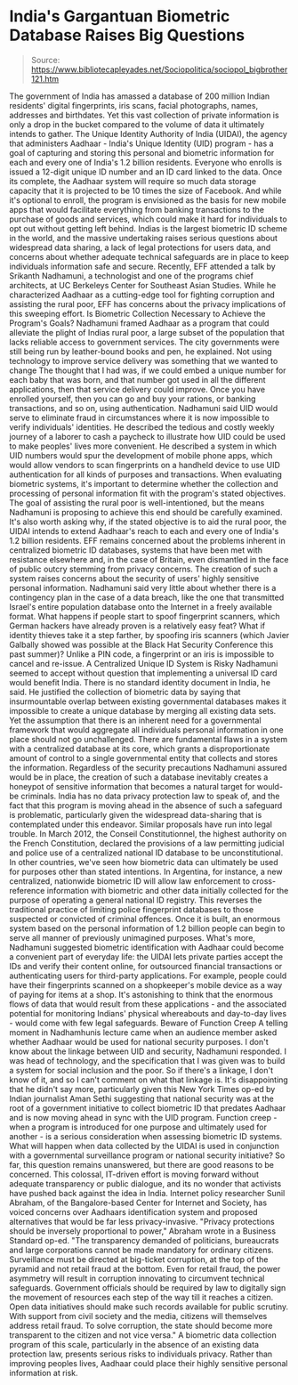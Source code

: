 # India's Gargantuan Biometric Database Raises Big Questions

> Source: https://www.bibliotecapleyades.net/Sociopolitica/sociopol_bigbrother121.htm

The government of India has
amassed a database of 200 million Indian residents'
digital fingerprints, iris scans, facial photographs,
names, addresses and birthdates.
Yet this vast collection of
private information is only a drop in the bucket
compared to the volume of data it ultimately intends to
gather.
The Unique Identity Authority of India (UIDAI),
the agency that administers
Aadhaar - India's Unique
Identity (UID) program - has a goal of capturing and
storing this personal and biometric information for each
and every one of India's 1.2 billion residents.
Everyone who enrolls is
issued a 12-digit unique ID number and an ID card linked
to the data.
Once its complete, the
Aadhaar system will require so much data storage
capacity that it is projected to be 10 times the size of Facebook. And while it's optional to enroll, the program
is envisioned as the basis for new mobile apps that
would facilitate everything from banking transactions to
the purchase of goods and services, which could make it
hard for individuals to opt out without getting left
behind.
Indias is the largest
biometric ID scheme in the world, and the massive
undertaking raises serious questions about widespread
data sharing, a lack of legal protections for users
data, and concerns about whether adequate technical
safeguards are in place to keep individuals information
safe and secure.
Recently, EFF attended a
talk by Srikanth Nadhamuni, a technologist and one of
the programs chief architects, at UC Berkeleys
Center for
Southeast Asian Studies.
While he characterized
Aadhaar as a cutting-edge tool for fighting corruption
and assisting the rural poor, EFF has concerns about the
privacy implications of this sweeping effort.
Is
Biometric Collection Necessary to Achieve the Program's
Goals?
Nadhamuni framed Aadhaar as
a program that could alleviate the plight of Indias
rural poor, a large subset of the population that lacks
reliable access to government services.
The city governments
were still being run by leather-bound books and
pen, he explained.
Not using technology to
improve service delivery was something that we
wanted to change
The thought that I had was, if we
could embed a unique number for each baby that was
born, and that number got used in all the different
applications, then that service delivery could
improve.
Once you have enrolled yourself, then you
can go and buy your rations, or banking
transactions, and so on, using authentication.
Nadhamuni said UID would
serve to eliminate fraud in circumstances where it is
now impossible to verify individuals' identities.
He described the tedious and
costly weekly journey of a laborer to cash a paycheck to
illustrate how UID could be used to make peoples' lives
more convenient.
He described a system in
which UID numbers would spur the development of mobile
phone apps, which would allow vendors to scan
fingerprints on a handheld device to use UID
authentication for all kinds of purposes and
transactions.
When evaluating biometric
systems, it's important to determine whether the
collection and processing of personal information fit
with the program's stated objectives.
The goal of assisting the
rural poor is well-intentioned, but the means Nadhamuni
is proposing to achieve this end should be carefully
examined. It's also worth asking why, if the stated
objective is to aid the rural poor, the UIDAI intends to
extend Aadhaar's reach to each and every one of India's
1.2 billion residents.
EFF remains concerned about
the problems inherent in centralized biometric ID
databases, systems that have been met with resistance
elsewhere and, in the case of Britain, even
dismantled in the face of public outcry stemming
from privacy concerns.
The creation of such a
system raises concerns about the security of users'
highly sensitive personal information. Nadhamuni said
very little about whether there is a contingency plan in
the case of a data breach, like the one that transmitted
Israel's
entire population database onto the Internet in a
freely available format.
What happens if people start
to
spoof fingerprint scanners, which German hackers
have already proven is a relatively easy feat? What if
identity thieves take it a step farther, by spoofing
iris scanners (which Javier Galbally
showed was possible at the Black Hat Security
Conference this past summer)?
Unlike a PIN code, a
fingerprint or an iris is impossible to cancel and
re-issue.
A
Centralized Unique ID System is Risky
Nadhamuni seemed to accept
without question that implementing a universal ID card
would benefit India.
There is no standard
identity document in India, he said.
He justified the collection
of biometric data by saying that insurmountable overlap
between existing governmental databases makes it
impossible to create a unique database by merging all
existing data sets.
Yet the assumption that
there is an inherent need for a governmental framework
that would aggregate all individuals personal
information in one place should not go unchallenged.
There are fundamental flaws in a system with a
centralized database at its core, which grants a
disproportionate amount of control to a single
governmental entity that collects and stores the
information.
Regardless of the security
precautions Nadhamuni assured would be in place, the
creation of such a database inevitably creates a
honeypot of sensitive information that becomes a natural
target for would-be criminals.
India has no data privacy
protection law to speak of, and the fact that this
program is moving ahead in the absence of such a
safeguard is problematic, particularly given the
widespread data-sharing that is contemplated under this
endeavor. Similar proposals have run into legal trouble.
In March 2012, the
Conseil Constitutionnel, the highest authority on
the French Constitution,
declared the provisions of a law permitting judicial
and police use of a centralized national ID database to
be unconstitutional.
In other countries, we've
seen how biometric data can ultimately be used for
purposes other than stated intentions.
In Argentina, for instance,
a new centralized, nationwide biometric ID will allow
law enforcement to
cross-reference information with biometric and
other data initially collected for the purpose of
operating a general national ID registry.
This reverses the
traditional practice of limiting police fingerprint
databases to those suspected or convicted of criminal
offences.
Once it is built, an
enormous system based on the personal information of 1.2
billion people can begin to serve all manner of
previously unimagined purposes.
What's more, Nadhamuni
suggested biometric identification with Aadhaar could
become a convenient part of everyday life:
the UIDAI lets private
parties accept the IDs and verify their content
online, for outsourced financial transactions or
authenticating users for third-party applications.
For example, people could
have their fingerprints scanned on a shopkeeper's mobile
device as a way of paying for items at a shop.
It's astonishing to think
that the enormous flows of data that would result from
these applications - and the associated potential for
monitoring Indians' physical whereabouts and day-to-day
lives - would come with few legal safeguards.
Beware of
Function Creep
A telling moment in
Nadhamhunis lecture came when an audience member asked
whether Aadhaar would be used for national security
purposes.
I don't know about the
linkage between UID and security, Nadhamuni
responded.
I was head of
technology, and the specification that I was given
was to build a system for social inclusion and the
poor. So if there's a linkage, I don't know of it,
and so I can't comment on what that linkage is.
It's disappointing that he
didn't say more, particularly given
this New York Times op-ed by Indian journalist Aman
Sethi suggesting that national security was at the root
of a government initiative to collect biometric ID that
predates Aadhaar and is now moving ahead in sync with
the UID program.
Function creep - when a
program is introduced for one purpose and ultimately
used for another - is a serious consideration when
assessing biometric ID systems.
What will happen when data
collected by the UIDAI is used in conjunction with a
governmental surveillance program or national security
initiative? So far, this question remains unanswered,
but there are good reasons to be concerned.
This colossal, IT-driven
effort is moving forward without adequate transparency
or public dialogue, and its no wonder that activists
have pushed back against the idea in India.
Internet policy researcher
Sunil Abraham, of the Bangalore-based Center for
Internet and Society, has voiced concerns over Aadhaars
identification system and proposed alternatives that
would be far less privacy-invasive.
"Privacy protections
should be inversely proportional to power," Abraham
wrote in a
Business Standard op-ed.
"The transparency
demanded of politicians, bureaucrats and large
corporations cannot be made mandatory for ordinary
citizens. Surveillance must be directed at
big-ticket corruption, at the top of the pyramid and
not retail fraud at the bottom. Even for retail
fraud, the power asymmetry will result in corruption
innovating to circumvent technical safeguards.
Government officials
should be required by law to digitally sign the
movement of resources each step of the way till it
reaches a citizen. Open data initiatives should make
such records available for public scrutiny. With
support from civil society and the media, citizens
will themselves address retail fraud.
To solve corruption, the
state should become more transparent to the citizen
and not vice versa."
A biometric data collection
program of this scale, particularly in the absence of an
existing data protection law, presents serious risks to
individuals privacy.
Rather than improving
peoples lives, Aadhaar could place their highly
sensitive personal information at risk.
